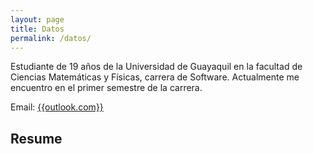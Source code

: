 ```yaml
---
layout: page
title: Datos
permalink: /datos/
---
```

<p>
Estudiante de 19 años de la Universidad de Guayaquil en la facultad de Ciencias Matemáticas y Físicas, carrera de Software. Actualmente me encuentro en el primer semestre de la carrera. 
</p>

Email: <a href="mailto:{{andres.zambranosa.ug.edu.ec}}?Subject=From Blog Site:">{{outlook.com}}</a>

## Resume


